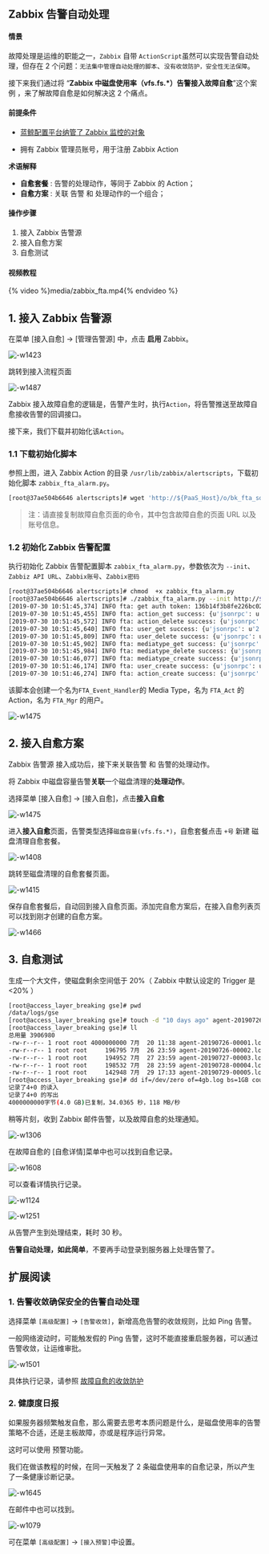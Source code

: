 ## Zabbix 告警自动处理

#### 情景 
故障处理是运维的职能之一，`Zabbix` 自带 `ActionScript`虽然可以实现告警自动处理，但存在 2 个问题：`无法集中管理自动处理的脚本`、`没有收敛防护，安全性无法保障`。

接下来我们通过将 “**Zabbix 中磁盘使用率（vfs.fs.*）告警接入故障自愈**”这个案例 ，来了解故障自愈是如何解决这 2 个痛点。

#### 前提条件 

- [蓝鲸配置平台纳管了 Zabbix 监控的对象](5.1/bk_solutions/CD/CMDB/CMDB_management_hosts.md)

- 拥有 Zabbix 管理员账号，用于注册 Zabbix Action

**术语解释**
 - **自愈套餐** : 告警的处理动作，等同于 Zabbix 的 Action；
 - **自愈方案** : 关联 告警 和 处理动作的一个组合；


#### 操作步骤 

1. 接入 Zabbix 告警源
2. 接入自愈方案
3. 自愈测试

#### 视频教程 

{% video %}media/zabbix_fta.mp4{% endvideo %}


## 1. 接入 Zabbix 告警源 

在菜单 [接入自愈] -> [管理告警源] 中，点击 **启用** Zabbix。

![-w1423](media/15643686738143.jpg)

跳转到接入流程页面

![-w1487](media/15644555486013.jpg)


Zabbix 接入故障自愈的逻辑是，告警产生时，执行`Action`，将告警推送至故障自愈接收告警的回调接口。

接下来，我们下载并初始化该`Action`。


### 1.1 下载初始化脚本

参照上图，进入 Zabbix Action 的目录 `/usr/lib/zabbix/alertscripts`，下载初始化脚本 `zabbix_fta_alarm.py`。



```bash
[root@37ae504b6646 alertscripts]# wget 'http://${PaaS_Host}/o/bk_fta_solutions/0/alarm_source/scripts/zabbix_fta_alarm.py?fta_application_id=66fdfe50-3075-49bf-8101-d97386030c9b&fta_application_secret=EfgBbXD25N6870j9nkgf3ns8eOEsH2Sk' -O /usr/lib/zabbix/alertscripts/zabbix_fta_alarm.py --no-check-certificate
```

> 注：请直接复制故障自愈页面的命令，其中包含故障自愈的页面 URL 以及账号信息。



### 1.2 初始化 Zabbix 告警配置

执行初始化 Zabbix 告警配置脚本 `zabbix_fta_alarm.py`，参数依次为 `--init`、`Zabbiz API URL`、`Zabbix账号`、`Zabbix密码`

```bash
[root@37ae504b6646 alertscripts]# chmod  +x zabbix_fta_alarm.py
[root@37ae504b6646 alertscripts]# ./zabbix_fta_alarm.py --init http://${Zabbix_Host}/api_jsonrpc.php  Admin zabbix
[2019-07-30 10:51:45,374] INFO fta: get auth token: 136b14f3b8fe226bc02bc5eb4dfd7ac6
[2019-07-30 10:51:45,455] INFO fta: action_get success: {u'jsonrpc': u'2.0', u'result': [{u'actionid': u'8'}], u'id': 1}
[2019-07-30 10:51:45,572] INFO fta: action_delete success: {u'jsonrpc': u'2.0', u'result': {u'actionids': [u'8']}, u'id': 1}
[2019-07-30 10:51:45,640] INFO fta: user_get success: {u'jsonrpc': u'2.0', u'result': [{u'userid': u'6'}], u'id': 1}
[2019-07-30 10:51:45,809] INFO fta: user_delete success: {u'jsonrpc': u'2.0', u'result': {u'userids': [u'6']}, u'id': 1}
[2019-07-30 10:51:45,902] INFO fta: mediatype_get success: {u'jsonrpc': u'2.0', u'result': [{u'mediatypeid': u'7'}], u'id': 1}
[2019-07-30 10:51:45,984] INFO fta: mediatype_delete success: {u'jsonrpc': u'2.0', u'result': {u'mediatypeids': [u'7']}, u'id': 1}
[2019-07-30 10:51:46,077] INFO fta: mediatype_create success: {u'jsonrpc': u'2.0', u'result': {u'mediatypeids': [u'8']}, u'id': 1}
[2019-07-30 10:51:46,174] INFO fta: user_create success: {u'jsonrpc': u'2.0', u'result': {u'userids': [u'7']}, u'id': 1}
[2019-07-30 10:51:46,274] INFO fta: action_create success: {u'jsonrpc': u'2.0', u'result': {u'actionids': [9]}, u'id': 1}
```

该脚本会创建一个名为`FTA_Event_Handler`的 Media Type，名为 `FTA_Act` 的 Action，名为 `FTA_Mgr` 的用户。

![-w1475](media/15643875269373.jpg)



## 2. 接入自愈方案 

Zabbix 告警源 接入成功后，接下来关联告警 和 告警的处理动作。

将 Zabbix 中磁盘容量告警**关联**一个磁盘清理的**处理动作**。

选择菜单 [接入自愈] -> [接入自愈]，点击**接入自愈**

![-w1475](media/15644567077537.jpg)

进入**接入自愈**页面，告警类型选择`磁盘容量(vfs.fs.*)`，自愈套餐点击 `+号` 新建 磁盘清理自愈套餐。

![-w1408](media/15644571789970.jpg)

跳转至磁盘清理的自愈套餐页面。

![-w1415](media/15644572175064.jpg)

保存自愈套餐后，自动回到接入自愈页面。添加完自愈方案后，在接入自愈列表页可以找到刚才创建的自愈方案。

![-w1466](media/15643924049885.jpg)


## 3. 自愈测试 

生成一个大文件，使磁盘剩余空间低于 20%（ Zabbix 中默认设定的 Trigger 是<20% ）


```bash
[root@access_layer_breaking gse]# pwd
/data/logs/gse
[root@access_layer_breaking gse]# touch -d "10 days ago" agent-20190726-00001.log
[root@access_layer_breaking gse]# ll
总用量 3906980
-rw-r--r-- 1 root root 4000000000 7月  20 11:38 agent-20190726-00001.log
-rw-r--r-- 1 root root     196795 7月  26 23:59 agent-20190726-00002.log
-rw-r--r-- 1 root root     194952 7月  27 23:59 agent-20190727-00003.log
-rw-r--r-- 1 root root     198532 7月  28 23:59 agent-20190728-00004.log
-rw-r--r-- 1 root root     142948 7月  29 17:33 agent-20190729-00005.log
[root@access_layer_breaking gse]# dd if=/dev/zero of=4gb.log bs=1GB count=4
记录了4+0 的读入
记录了4+0 的写出
4000000000字节(4.0 GB)已复制，34.0365 秒，118 MB/秒
```

稍等片刻，收到 Zabbix 邮件告警，以及故障自愈的处理通知。

![-w1306](media/15644582323388.jpg)

在故障自愈的 [自愈详情]菜单中也可以找到自愈记录。

![-w1608](media/15644579656827.jpg)

可以查看详情执行记录。

![-w1124](media/15644579889239.jpg)

![-w1251](media/15644580199172.jpg)

从告警产生到处理结束，耗时 30 秒。

**告警自动处理，如此简单**，不要再手动登录到服务器上处理告警了。

## 扩展阅读 

### 1. 告警收敛确保安全的告警自动处理  

选择菜单 `[高级配置]` -> `[告警收敛]`，新增高危告警的收敛规则，比如 Ping 告警。

一般网络波动时，可能触发假的 Ping 告警，这时不能直接重启服务器，可以通过告警收敛，让运维审批。

![-w1501](media/15644585231679.jpg)

具体执行记录，请参照 [故障自愈的收敛防护](5.1/FTA/Function_Introduction/Alarm_Convergence.md)

### 2. 健康度日报  

如果服务器频繁触发自愈，那么需要去思考本质问题是什么，是磁盘使用率的告警策略不合适，还是主板故障，亦或是程序运行异常。

这时可以使用 预警功能。

我们在做该教程的时候，在同一天触发了 2 条磁盘使用率的自愈记录，所以产生了一条健康诊断记录。

![-w1645](media/15644587787256.jpg)

在邮件中也可以找到。

![-w1079](media/15644581460418.jpg)


可在菜单 `[高级配置]` -> `[接入预警]`中设置。